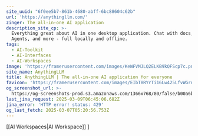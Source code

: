 ```yaml
---
site_uuid: "6f0ee5b7-861b-4680-abff-6bc88604c62b"
url: 'https://anythingllm.com/'
zinger: The all-in-one AI application
description_site_cp: >-
  Everything great about AI in one desktop application. Chat with docs, use AI
  Agents, and more - full locally and offline.
tags:
  - AI-Toolkit
  - AI-Interfaces
  - AI-Workspaces
image: 'https://framerusercontent.com/images/KeWFVMJLQ2ELKB9kQFScp7c.png'
site_name: AnythingLLM
title: AnythingLLM | The all-in-one AI application for everyone
favicon: 'https://framerusercontent.com/images/EIbT8RYrTi16Lw425LfvWGrnqg.svg'
og_screenshot_url: >-
  https://og-screenshots-prod.s3.amazonaws.com/1366x768/80/false/b00a6b9616797dc425b1a4aa121f0c677b95e0b6fd16e0c5a440e8975e8757c2.jpeg
last_jina_request: 2025-03-09T06:45:06.682Z
jina_error: 'HTTP error! status: 429'
og_last_fetch: 2025-03-07T05:20:56.753Z
---
```

[[AI Workspaces|AI Workspace]]
]
